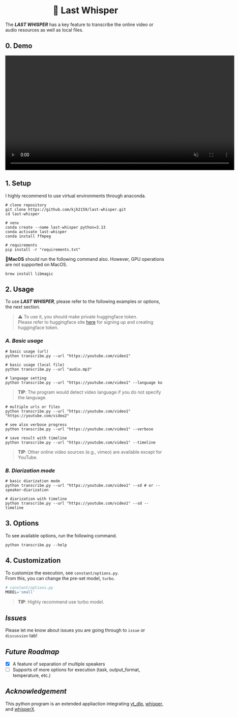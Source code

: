 <h1 align=center>
    🤫 Last Whisper
</h1>

The ***LAST WHISPER*** has a key feature to transcribe the online video or audio resources as well as local files.

## 0. Demo
<video controls muted playsinline width="720" src="https://github.com/user-attachments/assets/56b500f6-b06a-4fff-a612-c7498b4b0583"></video>

## 1. Setup

I highly recommend to use virtual environments through anaconda.
```shell
# clone repository
git clone https://github.com/kjh2159/last-whisper.git
cd last-whisper

# venv
conda create --name last-whisper python=3.13
conda activate last-whisper
conda install ffmpeg

# requirements
pip install -r "requirements.txt"
```

**🍎MacOS** should run the following command also. However, GPU operations are not supported on MacOS.

```shell
brew install libmagic
```

## 2. Usage

To use ***LAST WHISPER***, please refer to the following examples or options, the next section. 
> **⚠️**
> To use it, you should make private huggingface token. 
> <br>Please refer to huggingface site [here](https://huggingface.co/) for signing up and creating huggingface token.

### *A. Basic usage*
```shell
# basic usage (url)
python transcribe.py --url "https://youtube.com/video1"
```

```shell
# basic usage (local file)
python transcribe.py --url "audio.mp3"
```

```shell
# language setting
python transcribe.py --url "https://youtube.com/video1" --language ko
```
> **TIP**: The program would detect video language if you do not specify the language.

```shell
# multiple urls or files
python transcribe.py --url "https://youtube.com/video1" "https://youtube.com/video2"
```

```shell
# see also verbose progress
python transcribe.py --url "https://youtube.com/video1" --verbose
```

```shell
# save result with timeline
python transcribe.py --url "https://youtube.com/video1" --timeline
```

> **TIP**: Other online video sources (e.g., vimeo) are available except for YouTube.

### *B. Diarization mode*
```shell
# basic diarization mode 
python transcribe.py --url "https://youtube.com/video1" --sd # or --speaker-diarization
```

```shell
# diarization with timeline
python transcribe.py --url "https://youtube.com/video1" --sd --timeline
```


## 3. Options

To see available options, run the following command.
```shell
python transcribe.py --help
```

## 4. Customization

To customize the execution, see `constant/options.py`.<br>
From this, you can change the pre-set model, `turbo`.
```py
# constant/options.py
MODEL='small'
```
> **TIP**: Highly recommend use turbo model.

## *Issues*

Please let me know about issues you are going through to `issue` or `discussion` tab!

## *Future Roadmap*

- [X] A feature of separation of multiple speakers
- [ ] Supports of more options for execution (task, output_format, temperature, etc.)

## *Acknowledgement*

This python program is an extended appliaction integrating [yt_dlp](https://github.com/yt-dlp/yt-dlp), [whisper](https://github.com/openai/whisper), and [whisperX](https://github.com/m-bain/whisperX).